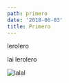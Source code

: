 ```yaml
---
path: primero
date: '2018-06-03'
title: Primero
---
```

lerolero

lai lerolero 

![lalal](/assets/aportes.png)
